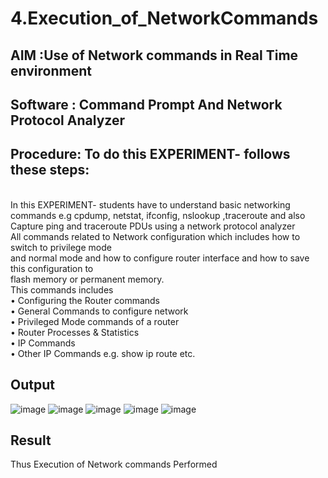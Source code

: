 # 4.Execution_of_NetworkCommands
## AIM :Use of Network commands in Real Time environment
## Software : Command Prompt And Network Protocol Analyzer
## Procedure: To do this EXPERIMENT- follows these steps:
<BR>
In this EXPERIMENT- students have to understand basic networking commands e.g cpdump, netstat, ifconfig, nslookup ,traceroute and also Capture ping and traceroute PDUs using a network protocol analyzer 
<BR>
All commands related to Network configuration which includes how to switch to privilege mode
<BR>
and normal mode and how to configure router interface and how to save this configuration to
<BR>
flash memory or permanent memory.
<BR>
This commands includes
<BR>
• Configuring the Router commands
<BR>
• General Commands to configure network
<BR>
• Privileged Mode commands of a router 
<BR>
• Router Processes & Statistics
<BR>
• IP Commands
<BR>
• Other IP Commands e.g. show ip route etc.
<BR>

## Output
![image](https://github.com/user-attachments/assets/072ca1f0-abe3-4d4c-aa75-bc9d9b1b400f)
![image](https://github.com/user-attachments/assets/54edbb6e-1642-4d3f-b7a5-e243219a7a55)
![image](https://github.com/user-attachments/assets/d7cac313-6577-4416-8752-0a41f6847cd8)
![image](https://github.com/user-attachments/assets/56dd1b77-aa34-4e28-a84a-2bc9522c94b1)
![image](https://github.com/user-attachments/assets/dff39df6-41a6-4440-8da7-8294399f1b68)
## Result
Thus Execution of Network commands Performed 
